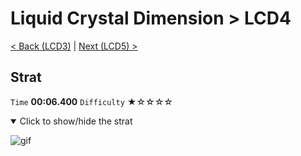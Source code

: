 # Liquid Crystal Dimension > LCD4

[< Back (LCD3)](https://github.com/Doublevil/scbspeedrun/blob/main/levels/LCD/LCD3.md) | [Next (LCD5) >](https://github.com/Doublevil/scbspeedrun/blob/main/levels/LCD/LCD5.md)

## Strat

`Time` **00:06.400** `Difficulty` ★☆☆☆☆
<details open>
  <summary>Click to show/hide the strat</summary>

  ![gif](https://github.com/Doublevil/scbspeedrun/blob/main/media/levels/LCD/LCD4_Strat.webp)
</details>

